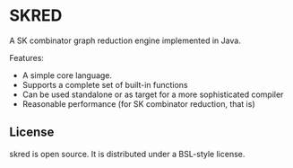 # SKRED

A SK combinator graph reduction engine implemented in Java.

Features:

* A simple core language.
* Supports a complete set of built-in functions
* Can be used standalone or as target for a more sophisticated compiler
* Reasonable performance (for SK combinator reduction, that is)

## License

skred is open source. It is distributed under a BSL-style license.

